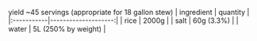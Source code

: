 yield ~45 servings (appropriate for 18 gallon stew)
| ingredient |            quantity |
|:-----------|--------------------:|
| rice       |               2000g |
| salt       |          60g (3.3%) |
| water      | 5L (250% by weight) |
